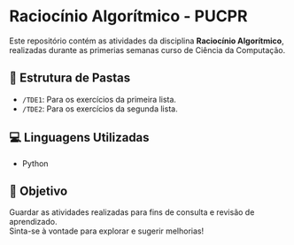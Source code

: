 # Raciocínio Algorítmico - PUCPR
Este repositório contém as atividades da disciplina **Raciocínio Algorítmico**, realizadas durante as primerias semanas curso de Ciência da Computação.

## 📁 Estrutura de Pastas
- `/TDE1`: Para os exercícios da primeira lista.
- `/TDE2`: Para os exercícios da segunda lista.

## 💻 Linguagens Utilizadas
- Python

## 🚀 Objetivo
Guardar as atividades realizadas para fins de consulta e revisão de aprendizado.  
Sinta-se à vontade para explorar e sugerir melhorias!
